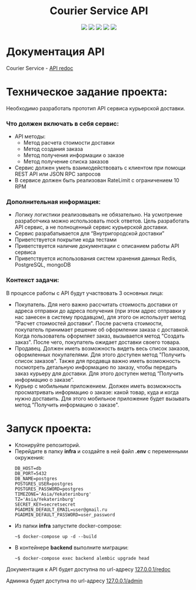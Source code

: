 <div id="header" align="center">
  <h1>Courier Service API</h1>
  <img src="https://img.shields.io/badge/Python-3.10.11-F8F8FF?style=for-the-badge&logo=python&logoColor=20B2AA">
  <img src="https://img.shields.io/badge/FastAPI-0.105.0-F8F8FF?style=for-the-badge&logo=FastAPI&logoColor=20B2AA">
  <img src="https://img.shields.io/badge/PostgreSQL-555555?style=for-the-badge&logo=postgresql&logoColor=F5F5DC">
  <img src="https://img.shields.io/badge/SQLAlchemy-2.0.23-F8F8FF?style=for-the-badge&logo=SQLAlchemy&logoColor=20B2AA">
  <img src="https://img.shields.io/badge/Docker-555555?style=for-the-badge&logo=docker&logoColor=2496ED">
</div>

# Документация API
Courier Service - [API redoc](https://clownvkkaschenko.github.io/CourierServiceAPI/)

# Техническое задание проекта:

Необходимо разработать прототип API сервиса курьерской доставки.

### Что должен включать в себя сервис:

- API методы:
  - Метод расчета стоимости доставки
  - Метод создания заказа
  - Метод получения информации о заказе
  - Метод получение списка заказов
- Сервис должен уметь взаимодействовать с клиентом при помощи REST API или JSON RPC запросов
- В сервисе должен быть реализован RateLimit с ограничением 10 RPM

### Дополнительная информация:

- Логику логистики реализовывать не обязательно. На усмотрение разработчика можно использовать mock ответов.  Цель разработать API сервис, а не полноценный сервис курьерской доставки.
-	Сервис разрабатывается для “Внутригородской доставки”
- Приветствуется покрытие кода тестами
- Приветствуется наличие документации с описанием работы API сервиса
- Приветствуется использования систем хранения данных Redis, PostgreSQL, mongoDB

### Контекст задачи:

В процессе работы с API будут участвовать 3 основных лица:

- Покупатель. Для него важно рассчитать стоимость доставки от адреса отправки до адреса получения (при этом адрес отправки у нас занесен в систему продавцом), для этого он использует метод "Расчет стоимостей доставки". После расчета стоимости, покупатель принимает решение об оформлении заказа с доставкой. Когда пользователь оформляет заказ, вызывается метод "Создать заказ". После чего, покупатель ожидает доставки своего товара.
- Продавец. Должен иметь возможность видеть весь список заказов, оформленных покупателями. Для этого доступен метод "Получить список заказов". Также для продавца важно иметь возможность посмотреть детальную информацию по заказу, чтобы передать заказ курьеру для доставки. Для этого доступен метод “Получить информацию о заказе”.
- Курьер с мобильным приложением. Должен иметь возможность просматривать информацию о заказе: какой товар, куда и когда нужно доставить. Для этого мобильное приложение будет вызывать метод "Получить информацию о заказе".

# Запуск проекта:

- Клонируйте репозиторий.
- Перейдите в папку **infra** и создайте в ней файл **.env** с переменными окружения:
    ```
  DB_HOST=db
  DB_PORT=5432
  DB_NAME=postgres
  POSTGRES_USER=postgres
  POSTGRES_PASSWORD=postgres
  TIMEZONE='Asia/Yekaterinburg'
  TZ='Asia/Yekaterinburg'
  SECRET_KEY=secretsecret
  PGADMIN_DEFAULT_EMAIL=user@gmail.ru
  PGADMIN_DEFAULT_PASSWORD=user_password
    ``` 
- Из папки **infra** запустите docker-compose:
  ```
  ~$ docker-compose up -d --build
  ```
- В контейнере **backend** выполните миграции:
  ```
  ~$ docker-compose exec backend alembic upgrade head
  ```

Документация к API будет доступна по url-адресу [127.0.0.1/redoc](http://127.0.0.1/redoc)

Админка будет доступна по url-адресу [127.0.0.1/admin](http://127.0.0.1/admin)